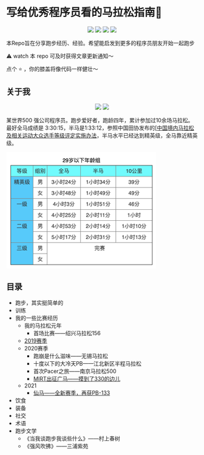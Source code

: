 # 写给优秀程序员看的马拉松指南🏃

<p align="center">
  <img src="https://img.shields.io/badge/职业-程序员-FF7E00"/>
  <img src="https://img.shields.io/badge/全马-6场-green"/>
  <img src="https://img.shields.io/badge/半马-7场-red"/>
  <img src="https://img.shields.io/badge/跑龄-4年-blue"/>
</p>

本Repo旨在分享跑步经历、经验。希望能启发到更多的程序员朋友开始一起跑步

⚠️ watch 本 repo 可及时获得文章更新通知～ 

点个 :star:  ，你的膝盖将像代码一样健壮～



## 关于我

<p align="center">
  <img src="https://img.shields.io/badge/全马_PB_@2020广马-3:30:15-green"/>
  <img src="https://img.shields.io/badge/半马_PB_@2021仙马-1:33:12-red"/>
</p>

某世界500 强公司程序员。跑步爱好者，跑龄四年，累计参加过10余场马拉松。最好全马成绩是 3:30:15，半马是1:33:12，参照中国田协发布的[[中国境内马拉松及相关运动大众选手等级评定实施办法](http://www.runchina.org.cn/portal.php?mod=download&id=83)，半马水平已经达到精英级，全马靠近精英级。

<img src="./images/runchina-sub29-runner-level.png" style="zoom:50%;" />

## 目录

- 跑步，其实挺简单的
- 训练
- 我的一些比赛经历
  - 我的马拉松元年
    - 首场比赛——绍兴马拉松156
  - [2019赛季](./races/2019-races-summary.md)
  - 2020赛季
    - 跑崩是什么滋味——无锡马拉松
    - 十度以下的大冷天PB——江北新区半程马拉松
    - 首次Pacer之旅——南京马拉松500
    - [MIRT出征广马——摸到了330的边儿](./races/2020-12-13-guangzhou-marathon-3_30_15.md)
  - 2021
    - [仙马——全新赛季，再获PB-133](./races/2021-04-11-xianlin-half-marathon-1_33_12.md) 
- 饮食
- 装备
- 社交
- 术语
- 跑步文学
  - 《当我谈跑步我谈些什么》——村上春树
  - 《强风吹拂》——三浦紫苑



